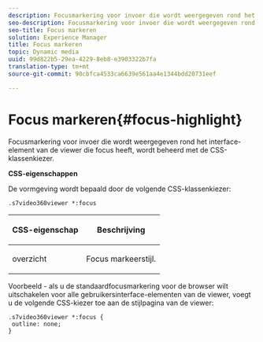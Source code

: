 ```yaml
---
description: Focusmarkering voor invoer die wordt weergegeven rond het interface-element van de viewer die focus heeft, wordt beheerd met de CSS-klassenkiezer.
seo-description: Focusmarkering voor invoer die wordt weergegeven rond het interface-element van de viewer die focus heeft, wordt beheerd met de CSS-klassenkiezer.
seo-title: Focus markeren
solution: Experience Manager
title: Focus markeren
topic: Dynamic media
uuid: 99d822b5-29ea-4229-8eb8-e3903322b7fa
translation-type: tm+mt
source-git-commit: 90cbfca4533ca6639e561aa4e1344bdd20731eef

---
```



# Focus markeren{#focus-highlight}

Focusmarkering voor invoer die wordt weergegeven rond het interface-element van de viewer die focus heeft, wordt beheerd met de CSS-klassenkiezer.

<!--<a id="section_061E550C1C1D4DB2BD663A898895B38C"></a>-->

**CSS-eigenschappen**

De vormgeving wordt bepaald door de volgende CSS-klassenkiezer:

```
.s7video360viewer *:focus
```

<table id="table_94EE3F5BBE4547C0B4943471CEE7EDE4"> 
 <thead> 
  <tr> 
   <th colname="col1" class="entry"> <p> CSS-eigenschap </p> </th> 
   <th colname="col2" class="entry"> <p>Beschrijving </p> </th> 
  </tr> 
 </thead>
 <tbody> 
  <tr> 
   <td colname="col1"> <p> <span class="codeph"> overzicht </span> </p> </td> 
   <td colname="col2"> <p>Focus markeerstijl. </p> </td> 
  </tr> 
 </tbody> 
</table>

Voorbeeld - als u de standaardfocusmarkering voor de browser wilt uitschakelen voor alle gebruikersinterface-elementen van de viewer, voegt u de volgende CSS-kiezer toe aan de stijlpagina van de viewer:

```
.s7video360viewer *:focus { 
 outline: none; 
}
```

